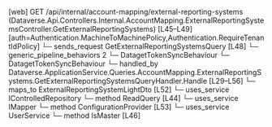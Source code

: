 [web] GET /api/internal/account-mapping/external-reporting-systems  (Dataverse.Api.Controllers.Internal.AccountMapping.ExternalReportingSystemsController.GetExternalReportingSystems)  [L45–L49] [auth=Authentication.MachineToMachinePolicy,Authentication.RequireTenantIdPolicy]
  └─ sends_request GetExternalReportingSystemsQuery [L48]
    └─ generic_pipeline_behaviors 2
      └─ DatagetTokenSyncBehaviour
      └─ DatagetTokenSyncBehaviour
    └─ handled_by Dataverse.ApplicationService.Queries.AccountMapping.ExternalReportingSystems.GetExternalReportingSystemsQueryHandler.Handle [L29–L56]
      └─ maps_to ExternalReportingSystemLightDto [L52]
      └─ uses_service IControlledRepository<ExternalReportingSystem>
        └─ method ReadQuery [L44]
      └─ uses_service IMapper
        └─ method ConfigurationProvider [L53]
      └─ uses_service UserService
        └─ method IsMaster [L46]

